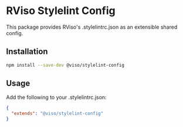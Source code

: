 # RViso Stylelint Config

This package provides RViso's .stylelintrc.json as an extensible shared config.

## Installation

```bash
npm install --save-dev @viso/stylelint-config
```

## Usage

Add the following to your .stylelintrc.json:

```json
{
  "extends": "@viso/stylelint-config"
}
```
